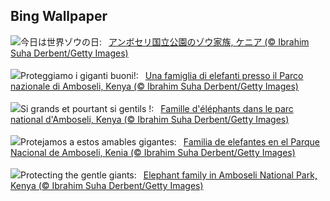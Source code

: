## Bing Wallpaper
![](https://www.bing.com/th?id=OHR.ThreeElephants_JA-JP2478000668_UHD.jpg&w=1000)今日は世界ゾウの日:&nbsp;&ensp;[アンボセリ国立公園のゾウ家族, ケニア (© Ibrahim Suha Derbent/Getty Images)](https://www.bing.com/th?id=OHR.ThreeElephants_JA-JP2478000668_UHD.jpg)
<br><br/>
![](https://www.bing.com/th?id=OHR.ThreeElephants_IT-IT7027027610_UHD.jpg&w=1000)Proteggiamo i giganti buoni!:&nbsp;&ensp;[Una famiglia di elefanti presso il Parco nazionale di Amboseli, Kenya (© Ibrahim Suha Derbent/Getty Images)](https://www.bing.com/th?id=OHR.ThreeElephants_IT-IT7027027610_UHD.jpg)
<br><br/>
![](https://www.bing.com/th?id=OHR.ThreeElephants_FR-FR3390909950_UHD.jpg&w=1000)Si grands et pourtant si gentils !:&nbsp;&ensp;[Famille d'éléphants dans le parc national d'Amboseli, Kenya (© Ibrahim Suha Derbent/Getty Images)](https://www.bing.com/th?id=OHR.ThreeElephants_FR-FR3390909950_UHD.jpg)
<br><br/>
![](https://www.bing.com/th?id=OHR.ThreeElephants_ES-ES8167811199_UHD.jpg&w=1000)Protejamos a estos amables gigantes:&nbsp;&ensp;[Familia de elefantes en el Parque Nacional de Amboseli, Kenia (© Ibrahim Suha Derbent/Getty Images)](https://www.bing.com/th?id=OHR.ThreeElephants_ES-ES8167811199_UHD.jpg)
<br><br/>
![](https://www.bing.com/th?id=OHR.ThreeElephants_EN-GB4525682311_UHD.jpg&w=1000)Protecting the gentle giants:&nbsp;&ensp;[Elephant family in Amboseli National Park, Kenya (© Ibrahim Suha Derbent/Getty Images)](https://www.bing.com/th?id=OHR.ThreeElephants_EN-GB4525682311_UHD.jpg)
<br><br/>
